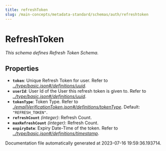 ```yaml
---
title: refreshToken
slug: /main-concepts/metadata-standard/schemas/auth/refreshtoken
---
```


# RefreshToken

*This schema defines Refresh Token Schema.*

## Properties

- **`token`**: Unique Refresh Token for user. Refer to *[../type/basic.json#/definitions/uuid](#/type/basic.json#/definitions/uuid)*.
- **`userId`**: User Id of the User this refresh token is given to. Refer to *[../type/basic.json#/definitions/uuid](#/type/basic.json#/definitions/uuid)*.
- **`tokenType`**: Token Type. Refer to *[./emailVerificationToken.json#/definitions/tokenType](#emailVerificationToken.json#/definitions/tokenType)*. Default: `"REFRESH_TOKEN"`.
- **`refreshCount`** *(integer)*: Refresh Count.
- **`maxRefreshCount`** *(integer)*: Refresh Count.
- **`expiryDate`**: Expiry Date-Time of the token. Refer to *[../type/basic.json#/definitions/timestamp](#/type/basic.json#/definitions/timestamp)*.


Documentation file automatically generated at 2023-07-16 19:59:36.193714.
